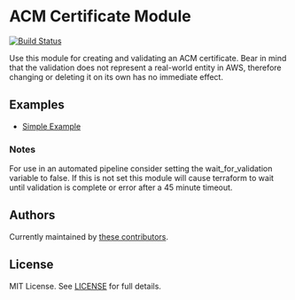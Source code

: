 # ACM Certificate Module

[![Build Status](https://travis-ci.com/telia-oss/terraform-aws-acm-certificate.svg?branch=master)](https://travis-ci.com/telia-oss/terraform-aws-acm-certificate)

Use this module for creating and validating an ACM certificate. Bear in mind  that the validation does not represent a real-world entity in AWS, therefore changing or deleting it on its own has no immediate effect.

## Examples

* [Simple Example](examples/default/example.tf)

### Notes

For use in an automated pipeline consider setting the wait_for_validation variable to false.  If this is not set this module will cause terraform to wait until validation is complete or error after a 45 minute timeout.

## Authors

Currently maintained by [these contributors](../../graphs/contributors).

## License

MIT License. See [LICENSE](LICENSE) for full details.
